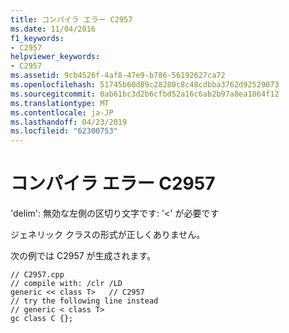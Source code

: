```yaml
---
title: コンパイラ エラー C2957
ms.date: 11/04/2016
f1_keywords:
- C2957
helpviewer_keywords:
- C2957
ms.assetid: 9cb4526f-4af8-47e9-b786-56192627ca72
ms.openlocfilehash: 51745b60d89c28280c8c48cdbba3762d92529073
ms.sourcegitcommit: 0ab61bc3d2b6cfbd52a16c6ab2b97a8ea1864f12
ms.translationtype: MT
ms.contentlocale: ja-JP
ms.lasthandoff: 04/23/2019
ms.locfileid: "62300753"
---
```

# <a name="compiler-error-c2957"></a>コンパイラ エラー C2957

'delim': 無効な左側の区切り文字です: '<' が必要です

ジェネリック クラスの形式が正しくありません。

次の例では C2957 が生成されます。

```
// C2957.cpp
// compile with: /clr /LD
generic << class T>   // C2957
// try the following line instead
// generic < class T>
gc class C {};
```